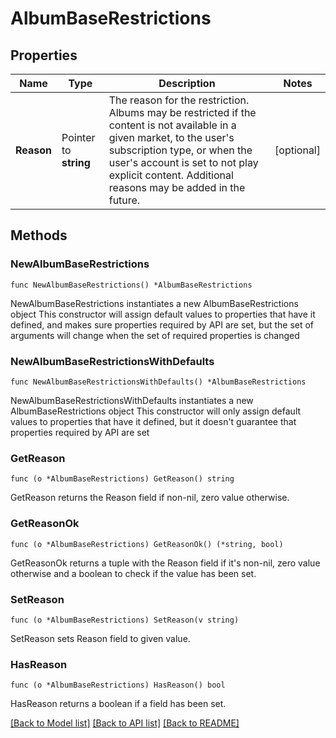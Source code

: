 # AlbumBaseRestrictions

## Properties

Name | Type | Description | Notes
------------ | ------------- | ------------- | -------------
**Reason** | Pointer to **string** | The reason for the restriction. Albums may be restricted if the content is not available in a given market, to the user&#39;s subscription type, or when the user&#39;s account is set to not play explicit content. Additional reasons may be added in the future.  | [optional] 

## Methods

### NewAlbumBaseRestrictions

`func NewAlbumBaseRestrictions() *AlbumBaseRestrictions`

NewAlbumBaseRestrictions instantiates a new AlbumBaseRestrictions object
This constructor will assign default values to properties that have it defined,
and makes sure properties required by API are set, but the set of arguments
will change when the set of required properties is changed

### NewAlbumBaseRestrictionsWithDefaults

`func NewAlbumBaseRestrictionsWithDefaults() *AlbumBaseRestrictions`

NewAlbumBaseRestrictionsWithDefaults instantiates a new AlbumBaseRestrictions object
This constructor will only assign default values to properties that have it defined,
but it doesn't guarantee that properties required by API are set

### GetReason

`func (o *AlbumBaseRestrictions) GetReason() string`

GetReason returns the Reason field if non-nil, zero value otherwise.

### GetReasonOk

`func (o *AlbumBaseRestrictions) GetReasonOk() (*string, bool)`

GetReasonOk returns a tuple with the Reason field if it's non-nil, zero value otherwise
and a boolean to check if the value has been set.

### SetReason

`func (o *AlbumBaseRestrictions) SetReason(v string)`

SetReason sets Reason field to given value.

### HasReason

`func (o *AlbumBaseRestrictions) HasReason() bool`

HasReason returns a boolean if a field has been set.


[[Back to Model list]](../README.md#documentation-for-models) [[Back to API list]](../README.md#documentation-for-api-endpoints) [[Back to README]](../README.md)


